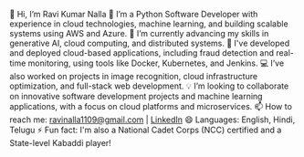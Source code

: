 👋 Hi, I’m Ravi Kumar Nalla
👀 I’m a Python Software Developer with experience in cloud technologies, machine learning, and building scalable systems using AWS and Azure.
🌱 I’m currently advancing my skills in generative AI, cloud computing, and distributed systems.
💼 I've developed and deployed cloud-based applications, including fraud detection and real-time monitoring, using tools like Docker, Kubernetes, and Jenkins.
💻 I’ve also worked on projects in image recognition, cloud infrastructure optimization, and full-stack web development.
💡 I’m looking to collaborate on innovative software development projects and machine learning applications, with a focus on cloud platforms and microservices.
📫 How to reach me: ravinalla1109@gmail.com | [LinkedIn](https://www.linkedin.com/in/ravi-kumar-nalla-1a238b22a/)
😄 Languages: English, Hindi, Telugu
⚡ Fun fact: I'm also a National Cadet Corps (NCC) certified and a State-level Kabaddi player!

